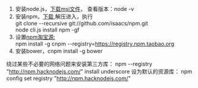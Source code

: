 1. 安装node.js，[下载msi文件](http://npm.taobao.org/mirrors/node/latest/)， 查看版本：node -v
2. 安装npm，[下载](https://npm.taobao.org/mirrors/npm/),解压进入，执行  
git clone --recursive git://github.com/isaacs/npm.git  
node cli.js install npm -gf  
3. 设置[npm淘宝源:](http://npm.taobao.org/)  
npm install -g cnpm --registry=https://registry.npm.taobao.org
4. 安装bower，cnpm install -g bower

绕过某些不必要的网络问题来安装第三方库：
npm --registry "http://npm.hacknodejs.com/" install underscore 
设为默认的资源库：
npm config set registry "http://npm.hacknodejs.com/"

